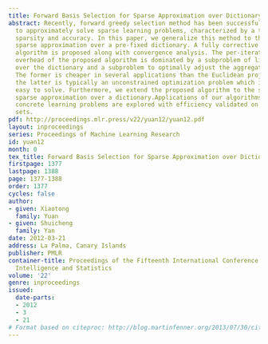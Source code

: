 ```yaml
---
title: Forward Basis Selection for Sparse Approximation over Dictionary
abstract: Recently, forward greedy selection method has been successfully applied
  to approximately solve sparse learning problems, characterized by a trade-off between
  sparsity and accuracy. In this paper, we generalize this method to the setup of
  sparse approximation over a pre-fixed dictionary. A fully corrective forward selection
  algorithm is proposed along with convergence analysis. The per-iteration computational
  overhead of the proposed algorithm is dominated by a subproblem of linear optimization
  over the dictionary and a subproblem to optimally adjust the aggregation weights.
  The former is cheaper in several applications than the Euclidean projection while
  the latter is typically an unconstrained optimization problem which is relatively
  easy to solve. Furthermore, we extend the proposed algorithm to the setting of non-negative/convex
  sparse approximation over a dictionary.Applications of our algorithms to several
  concrete learning problems are explored with efficiency validated on benchmark data
  sets.
pdf: http://proceedings.mlr.press/v22/yuan12/yuan12.pdf
layout: inproceedings
series: Proceedings of Machine Learning Research
id: yuan12
month: 0
tex_title: Forward Basis Selection for Sparse Approximation over Dictionary
firstpage: 1377
lastpage: 1388
page: 1377-1388
order: 1377
cycles: false
author:
- given: Xiaotong
  family: Yuan
- given: Shuicheng
  family: Yan
date: 2012-03-21
address: La Palma, Canary Islands
publisher: PMLR
container-title: Proceedings of the Fifteenth International Conference on Artificial
  Intelligence and Statistics
volume: '22'
genre: inproceedings
issued:
  date-parts:
  - 2012
  - 3
  - 21
# Format based on citeproc: http://blog.martinfenner.org/2013/07/30/citeproc-yaml-for-bibliographies/
---
```


